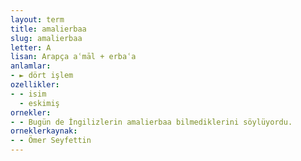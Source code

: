 ```yaml
---
layout: term
title: amalierbaa
slug: amalierbaa
letter: A
lisan: Arapça aʿmāl + erbaʿa
anlamlar:
- ► dört işlem
ozellikler:
- - isim
  - eskimiş
ornekler:
- - Bugün de İngilizlerin amalierbaa bilmediklerini söylüyordu.
orneklerkaynak:
- - Ömer Seyfettin
---
```

